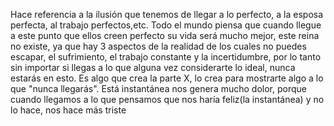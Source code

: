 Hace referencia a la ilusión que tenemos de llegar a lo perfecto, a la esposa perfecta, al trabajo perfectos,etc. Todo el mundo piensa que cuando llegue a este punto que ellos creen perfecto su vida será mucho mejor, este reina no existe, ya que hay 3 aspectos de la realidad de los cuales no puedes escapar, el sufrimiento, el trabajo constante y la incertidumbre, por lo tanto sin importar si llegas a lo que alguna vez considerarte lo ideal, nunca estarás en esto. Es algo que crea la parte X, lo crea para mostrarte algo a lo que "nunca llegarás". Está instantánea nos genera mucho dolor, porque cuando llegamos a lo que pensamos que nos haría feliz(la instantánea) y no lo hace, nos hace más triste